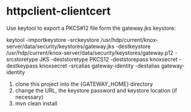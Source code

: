 # httpclient-clientcert

Use keytool to export a PKCS#12 file form the gateway.jks keystore:

keytool -importkeystore -srckeystore /usr/hdp/current/knox-server/data/security/keystores/gateway.jks -destkeystore /usr/hdp/current/knox-server/data/security/keystores/gateway.p12 -srcstoretype JKS -deststoretype PKCS12 -deststorepass knoxsecret -destkeypass knoxsecret -srcalias gateway-identity -destalias gateway-identity

1. clone this project into the {GATEWAY_HOME} directory
2. change the URL, the keystore password and keystore location (if necessary)
3. mvn clean install
